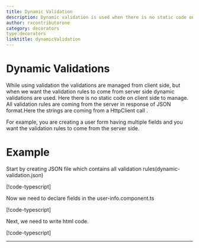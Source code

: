 ```yaml
---
title: Dynamic Validation  
description: Dynamic validation is used when there is no static code on client side to manage , The validation rules will come form server side.
author: rxcontributorone
category: decorators
type:decorators
linktitle: dynamicValidation
--- 
```

# Dynamic Validations
While using validation the validations are managed from client side, but when we want the validation rules to come from server side dynamic validations are used. Here there is no static code on client side to manage. All validation rules are coming from the server in response of JSON format.Here the strings are coming from a HttpClient call .

For example, you are creating a user form having multiple fields and you want the validation rules to come from the server side.

# Example

Start by creating JSON file which contains all validation rules(dynamic-validation.json)

[!code-typescript[](\assets\dynamic-validation.json)]

Now we need to declare fields in the user-info.component.ts

[!code-typescript[](\app\dynamic-validation\dynamic-validation.ts)]

Next, we need to write html code.

[!code-typescript[](\app\dynamic-validation\dynamic-validation.ts)]

***

